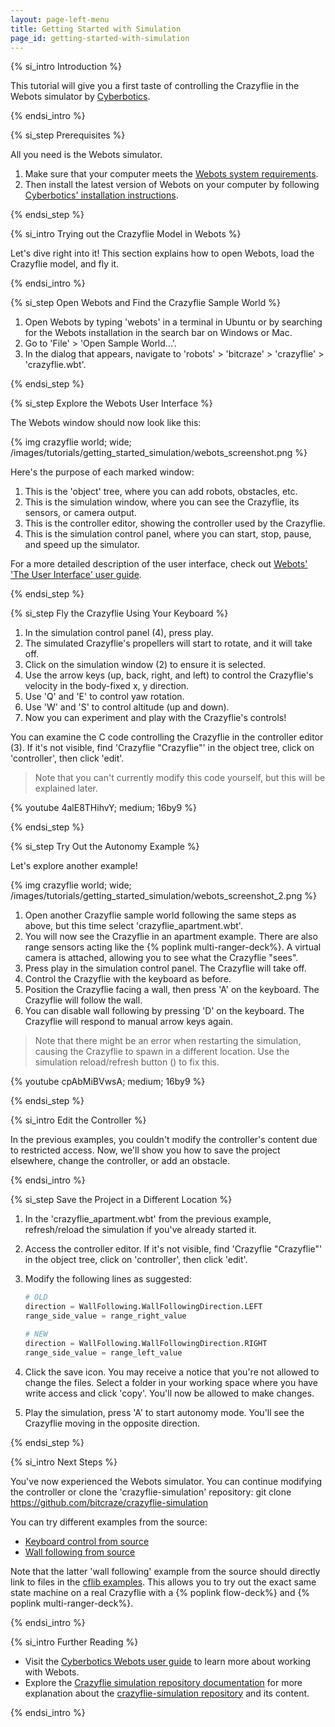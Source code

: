```yaml
---
layout: page-left-menu
title: Getting Started with Simulation
page_id: getting-started-with-simulation
---
```


{% si_intro Introduction %}

This tutorial will give you a first taste of controlling the Crazyflie in the Webots simulator by [Cyberbotics](https://cyberbotics.com/).

{% endsi_intro %}

{% si_step Prerequisites %}

All you need is the Webots simulator.

1. Make sure that your computer meets the [Webots system requirements](https://cyberbotics.com/doc/guide/system-requirements).
2. Then install the latest version of Webots on your computer by following [Cyberbotics' installation instructions](https://cyberbotics.com/doc/guide/installing-webots).

{% endsi_step %}

{% si_intro Trying out the Crazyflie Model in Webots %}

Let's dive right into it! This section explains how to open Webots, load the Crazyflie model, and fly it.

{% endsi_intro %}

{% si_step Open Webots and Find the Crazyflie Sample World %}

1. Open Webots by typing 'webots' in a terminal in Ubuntu or by searching for the Webots installation in the search bar on Windows or Mac.
2. Go to 'File' > 'Open Sample World...'.
3. In the dialog that appears, navigate to 'robots' > 'bitcraze' > 'crazyflie' > 'crazyflie.wbt'.

{% endsi_step %}

{% si_step Explore the Webots User Interface %}

The Webots window should now look like this:

{% img crazyflie world; wide; /images/tutorials/getting_started_simulation/webots_screenshot.png %}

Here's the purpose of each marked window:
1. This is the 'object' tree, where you can add robots, obstacles, etc.
2. This is the simulation window, where you can see the Crazyflie, its sensors, or camera output.
3. This is the controller editor, showing the controller used by the Crazyflie.
4. This is the simulation control panel, where you can start, stop, pause, and speed up the simulator.

For a more detailed description of the user interface, check out [Webots' 'The User Interface' user guide](https://cyberbotics.com/doc/guide/the-user-interface).

{% endsi_step %}

{% si_step Fly the Crazyflie Using Your Keyboard %}

1. In the simulation control panel (4), press play.
2. The simulated Crazyflie's propellers will start to rotate, and it will take off.
3. Click on the simulation window (2) to ensure it is selected.
4. Use the arrow keys (up, back, right, and left) to control the Crazyflie's velocity in the body-fixed x, y direction.
5. Use 'Q' and 'E' to control yaw rotation.
6. Use 'W' and 'S' to control altitude (up and down).
7. Now you can experiment and play with the Crazyflie's controls!

You can examine the C code controlling the Crazyflie in the controller editor (3). If it's not visible, find 'Crazyflie "Crazyflie"' in the object tree, click on 'controller', then click 'edit'.

> Note that you can't currently modify this code yourself, but this will be explained later.

{% youtube 4alE8THihvY; medium; 16by9 %}

{% endsi_step %}

{% si_step Try Out the Autonomy Example %}

Let's explore another example!

{% img crazyflie world; wide; /images/tutorials/getting_started_simulation/webots_screenshot_2.png %}

1. Open another Crazyflie sample world following the same steps as above, but this time select 'crazyflie_apartment.wbt'.
2. You will now see the Crazyflie in an apartment example. There are also range sensors acting like the {% poplink multi-ranger-deck%}. A virtual camera is attached, allowing you to see what the Crazyflie "sees".
3. Press play in the simulation control panel. The Crazyflie will take off.
4. Control the Crazyflie with the keyboard as before.
5. Position the Crazyflie facing a wall, then press 'A' on the keyboard. The Crazyflie will follow the wall.
6. You can disable wall following by pressing 'D' on the keyboard. The Crazyflie will respond to manual arrow keys again.

> Note that there might be an error when restarting the simulation, causing the Crazyflie to spawn in a different location. Use the simulation reload/refresh button (<i class="fa fa-refresh"></i>) to fix this.

{% youtube cpAbMiBVwsA; medium; 16by9 %}

{% endsi_step %}

{% si_intro Edit the Controller %}

In the previous examples, you couldn't modify the controller's content due to restricted access. Now, we'll show you how to save the project elsewhere, change the controller, or add an obstacle.

{% endsi_intro %}

{% si_step Save the Project in a Different Location %}

1. In the 'crazyflie_apartment.wbt' from the previous example, refresh/reload the simulation if you've already started it.
2. Access the controller editor. If it's not visible, find 'Crazyflie "Crazyflie"' in the object tree, click on 'controller', then click 'edit'.
3. Modify the following lines as suggested:

    ```python
    # OLD
    direction = WallFollowing.WallFollowingDirection.LEFT
    range_side_value = range_right_value

    # NEW
    direction = WallFollowing.WallFollowingDirection.RIGHT
    range_side_value = range_left_value
    ```

4. Click the save icon. You may receive a notice that you're not allowed to change the files. Select a folder in your working space where you have write access and click 'copy'. You'll now be allowed to make changes.
5. Play the simulation, press 'A' to start autonomy mode. You'll see the Crazyflie moving in the opposite direction.

{% endsi_step %}

{% si_intro Next Steps %}

You've now experienced the Webots simulator. You can continue modifying the controller or clone the 'crazyflie-simulation' repository:
    git clone https://github.com/bitcraze/crazyflie-simulation

You can try different examples from the source:

* [Keyboard control from source](/documentation/repository/crazyflie-simulation/main/user_guides/webots_wall_following/)
* [Wall following from source](/documentation/repository/crazyflie-simulation/main/user_guides/webots_wall_following/)

Note that the latter 'wall following' example from the source should directly link to files in the [cflib examples](https://github.com/bitcraze/crazyflie-lib-python). This allows you to try out the exact same state machine on a real Crazyflie with a {% poplink flow-deck%} and {% poplink multi-ranger-deck%}.

{% endsi_intro %}

{% si_intro Further Reading %}

* Visit the [Cyberbotics Webots user guide](https://cyberbotics.com/doc/guide/) to learn more about working with Webots.
* Explore the [Crazyflie simulation repository documentation](/documentation/repository/crazyflie-simulation/main/) for more explanation about the [crazyflie-simulation repository](https://github.com/bitcraze/crazyflie-simulation) and its content.

{% endsi_intro %}

